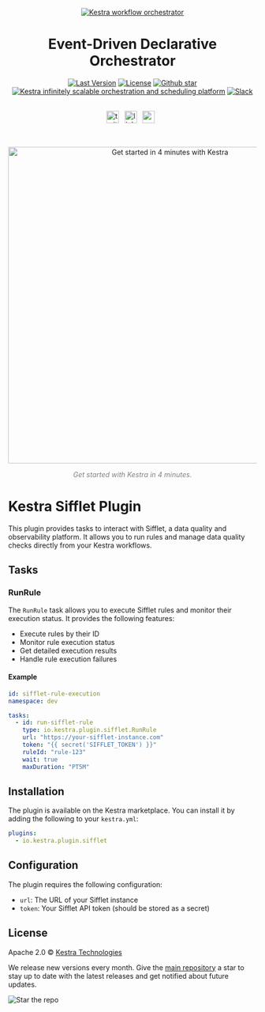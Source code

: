 <p align="center">
  <a href="https://www.kestra.io">
    <img src="https://kestra.io/banner.png"  alt="Kestra workflow orchestrator" />
  </a>
</p>

<h1 align="center" style="border-bottom: none">
    Event-Driven Declarative Orchestrator
</h1>

<div align="center">
 <a href="https://github.com/kestra-io/kestra/releases"><img src="https://img.shields.io/github/tag-pre/kestra-io/kestra.svg?color=blueviolet" alt="Last Version" /></a>
  <a href="https://github.com/kestra-io/kestra/blob/develop/LICENSE"><img src="https://img.shields.io/github/license/kestra-io/kestra?color=blueviolet" alt="License" /></a>
  <a href="https://github.com/kestra-io/kestra/stargazers"><img src="https://img.shields.io/github/stars/kestra-io/kestra?color=blueviolet&logo=github" alt="Github star" /></a> <br>
<a href="https://kestra.io"><img src="https://img.shields.io/badge/Website-kestra.io-192A4E?color=blueviolet" alt="Kestra infinitely scalable orchestration and scheduling platform"></a>
<a href="https://kestra.io/slack"><img src="https://img.shields.io/badge/Slack-Join%20Community-blueviolet?logo=slack" alt="Slack"></a>
</div>

<br />

<p align="center">
    <a href="https://twitter.com/kestra_io"><img height="25" src="https://kestra.io/twitter.svg" alt="twitter" /></a> &nbsp;
    <a href="https://www.linkedin.com/company/kestra/"><img height="25" src="https://kestra.io/linkedin.svg" alt="linkedin" /></a> &nbsp;
<a href="https://www.youtube.com/@kestra-io"><img height="25" src="https://kestra.io/youtube.svg" alt="youtube" /></a> &nbsp;
</p>

<br />
<p align="center">
    <a href="https://go.kestra.io/video/product-overview" target="_blank">
        <img src="https://kestra.io/startvideo.png" alt="Get started in 4 minutes with Kestra" width="640px" />
    </a>
</p>
<p align="center" style="color:grey;"><i>Get started with Kestra in 4 minutes.</i></p>


# Kestra Sifflet Plugin

This plugin provides tasks to interact with Sifflet, a data quality and observability platform. It allows you to run rules and manage data quality checks directly from your Kestra workflows.

## Tasks

### RunRule

The `RunRule` task allows you to execute Sifflet rules and monitor their execution status. It provides the following features:

- Execute rules by their ID
- Monitor rule execution status
- Get detailed execution results
- Handle rule execution failures

#### Example

```yaml
id: sifflet-rule-execution
namespace: dev

tasks:
  - id: run-sifflet-rule
    type: io.kestra.plugin.sifflet.RunRule
    url: "https://your-sifflet-instance.com"
    token: "{{ secret('SIFFLET_TOKEN') }}"
    ruleId: "rule-123"
    wait: true
    maxDuration: "PT5M"
```

## Installation

The plugin is available on the Kestra marketplace. You can install it by adding the following to your `kestra.yml`:

```yaml
plugins:
  - io.kestra.plugin.sifflet
```

## Configuration

The plugin requires the following configuration:

- `url`: The URL of your Sifflet instance
- `token`: Your Sifflet API token (should be stored as a secret)

## License

Apache 2.0 © [Kestra Technologies](https://kestra.io)

We release new versions every month. Give the [main repository](https://github.com/kestra-io/kestra) a star to stay up to date with the latest releases and get notified about future updates.

![Star the repo](https://kestra.io/star.gif)


